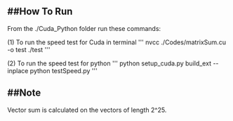##How To Run
--
From the ./Cuda_Python folder run these commands:

(1) To run the speed test for Cuda in terminal
'''
nvcc ./Codes/matrixSum.cu -o test
./test
'''

(2) To run the speed test for python
'''
python setup_cuda.py build_ext --inplace
python testSpeed.py
'''

##Note
--
Vector sum is calculated on the vectors of length 2^25.




